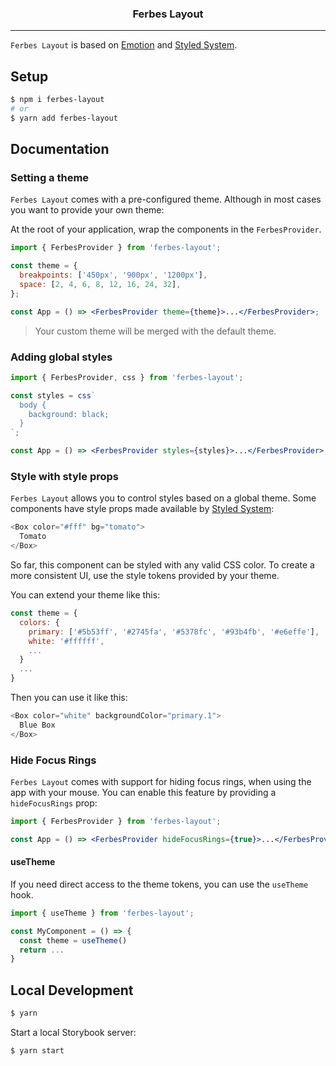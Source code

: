 <div align="center" >
  <h3>Ferbes Layout</h3>
</div>

---

`Ferbes Layout` is based on [Emotion](https://emotion.sh) and [Styled System](https://styled-system.com).

## Setup

```bash
$ npm i ferbes-layout
# or
$ yarn add ferbes-layout
```

## Documentation

### Setting a theme

`Ferbes Layout` comes with a pre-configured theme. Although in most cases
you want to provide your own theme:

At the root of your application, wrap the components in the `FerbesProvider`.

```jsx
import { FerbesProvider } from 'ferbes-layout';

const theme = {
  breakpoints: ['450px', '900px', '1200px'],
  space: [2, 4, 6, 8, 12, 16, 24, 32],
};

const App = () => <FerbesProvider theme={theme}>...</FerbesProvider>;
```

> Your custom theme will be merged with the default theme.

### Adding global styles

```jsx
import { FerbesProvider, css } from 'ferbes-layout';

const styles = css`
  body {
    background: black;
  }
`;

const App = () => <FerbesProvider styles={styles}>...</FerbesProvider>;
```

### Style with style props

`Ferbes Layout` allows you to control styles based on a global theme.
Some components have style props made available by [Styled System](https://styled-system.com/table):

```javascript
<Box color="#fff" bg="tomato">
  Tomato
</Box>
```

So far, this component can be styled with any valid CSS color. To create a more consistent UI, use the style tokens provided by your theme.

You can extend your theme like this:

```javascript
const theme = {
  colors: {
    primary: ['#5b53ff', '#2745fa', '#5378fc', '#93b4fb', '#e6effe'],
    white: '#ffffff',
    ...
  }
  ...
}
```

Then you can use it like this:

```javascript
<Box color="white" backgroundColor="primary.1">
  Blue Box
</Box>
```

### Hide Focus Rings

`Ferbes Layout` comes with support for hiding focus rings, when using the
app with your mouse. You can enable this feature by providing a `hideFocusRings`
prop:

```jsx
import { FerbesProvider } from 'ferbes-layout';

const App = () => <FerbesProvider hideFocusRings={true}>...</FerbesProvider>;
```

#### useTheme

If you need direct access to the theme tokens, you can use the `useTheme` hook.

```javascript
import { useTheme } from 'ferbes-layout';

const MyComponent = () => {
  const theme = useTheme()
  return ...
}
```

## Local Development

```bash
$ yarn
```

Start a local Storybook server:

```bash
$ yarn start
```
